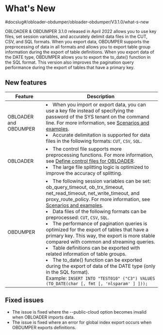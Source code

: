 What's New 
===============================
#docslug#/obloader-obdumper/obloader-obdumper/V3.1.0/what-s-new

OBLOADER & OBDUMPER 3.1.0 released in April 2022 allows you to use key files, set session variables, and accurately delimit data files in the CUT, CSV, and SQL formats. When you export data, OBDUMPER supports the preprocessing of data in all formats and allows you to export table group information during the export of table definitions. When you export data of the DATE type, OBDUMPER allows you to export the to_date() function in the SQL format. This version also improves the pagination query performance during the export of tables that have a primary key.

New features 
---------------------------------



|        Feature        |                                                                                                                                                                                                                                                                                                                                                                                                                                                                                                                       Description                                                                                                                                                                                                                                                                                                                                                                                                                                                                                                                       |
|-----------------------|---------------------------------------------------------------------------------------------------------------------------------------------------------------------------------------------------------------------------------------------------------------------------------------------------------------------------------------------------------------------------------------------------------------------------------------------------------------------------------------------------------------------------------------------------------------------------------------------------------------------------------------------------------------------------------------------------------------------------------------------------------------------------------------------------------------------------------------------------------------------------------------------------------------------------------------------------------------------------------------------------------------------------------------------------------|
| OBLOADER and OBDUMPER | <li> When you import or export data, you can use a key file instead of specifying the password of the SYS tenant on the command line. For more information, see [Scenarios and examples](3.OBLOADER/2.obloader-user-guide/6.obloader-scenarios.md). </li>  <li> Accurate delimitation is supported for data files in the following formats: `CUT`, `CSV`, `SQL`.    </li>                                                                                                                                                                                                                                                                                                                                                                                                                                                                                                                                                                                                                                                           |
| OBLOADER              | <li> The control file supports more preprocessing functions. For more information, see [Define control files for OBLOADER](3.OBLOADER/2.obloader-user-guide/4.obloader-data-processing/1.obloader-define-control-files.md). </li>  <li> The large file splitting logic is optimized to improve the accuracy of splitting.  </li>                                                                                                                                                                                                                                                                                                                                                                                                                                                                                                                                                                      |
| OBDUMPER              | <li> The following session variables can be set: ob_query_timeout, ob_trx_timeout, net_read_timeout, net_write_timeout, and proxy_route_policy. For more information, see [Scenarios and examples](4.OBDUMPER/2.obdumper-user-guide/6.obdumper-scenarios.md).</li>   <li> Data files of the following formats can be preprocessed: `CUT`, `CSV`, `SQL`.  </li>  <li> The performance of pagination queries is optimized for the export of tables that have a primary key. This way, the export is more stable compared with common and streaming queries. </li>  <li> Table definitions can be exported with related information of table groups. </li>  <li> The to_date() function can be exported during the export of data of the DATE type (only in the SQL format). <br> Example: `INSERT INTO "TEST010" ("C3") VALUES (TO_DATE(char [, fmt [, 'nlsparam' ] ]));`  </li>  |



Fixed issues 
---------------------------------

* The issue is fixed where the --public-cloud option becomes invalid when OBLOADER imports data. 
* The issue is fixed where an error for global index export occurs when OBDUMPER exports definitions. 


  



